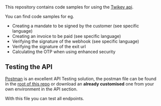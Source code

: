This repository contains code samples for using the [Twikey api](https://api.twikey.com).

You can find code samples for eg.

* Creating a mandate to be signed by the customer (see specific language)
* Creating an invoice to be paid (see specific language)
* Verifying the signature of the webhook (see specific language)
* Verifying the signature of the exit url
* Calculating the OTP when using enhanced security

## Testing the API

[Postman](https://www.postman.com/) is an excellent API Testing solution, the postman file can be found in the [root of this repo](https://github.com/twikey/snippets/blob/master/postman.json) 
or download an **already customised** one from your own environment in the API section.

With this file you can test all endpoints.
